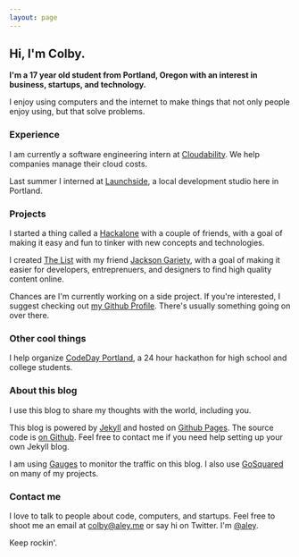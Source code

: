 ```yaml
---
layout: page
---		
```


## Hi, I'm Colby.

**I'm a 17 year old student from Portland, Oregon with an interest in business, startups, and technology.**

I enjoy using computers and the internet to make things that not only people enjoy using, but that solve problems.

### Experience

I am currently a software engineering intern at [Cloudability](http://cloudability.com). We help companies manage their cloud costs.

Last summer I interned at [Launchside](http://launchside.com), a local development studio here in Portland.

### Projects

I started a thing called a [Hackalone](http://hackalone.org) with a couple of friends, with a goal of making it easy and fun to tinker with new concepts and technologies.

I created [The List](http://thelist.io) with my friend [Jackson Gariety](http://jacksongariety.com), with a goal of making it easier for developers, entreprenuers, and designers to find high quality content online.

Chances are I'm currently working on a side project. If you're interested, I suggest checking out [my Github Profile](http://github.com/ColbyAley). There's usually something going on over there.

### Other cool things

I help organize [CodeDay Portland](http://portland.codeday.org), a 24 hour hackathon for high school and college students.

### About this blog

I use this blog to share my thoughts with the world, including you.

This blog is powered by [Jekyll](https://github.com/mojombo/jekyll) and hosted on [Github Pages](https://help.github.com/articles/using-jekyll-with-pages). The source code is [on Github](https://github.com/ColbyAley/ColbyAley.com). Feel free to contact me if you need help setting up your own Jekyll blog.

I am using [Gauges](http://get.gaug.es) to monitor the traffic on this blog. I also use [GoSquared](http://gosquared.com) on many of my projects.

### Contact me

I love to talk to people about code, computers, and startups. Feel free to shoot me an email at [colby@aley.me](mailto://colby@aley.me) or say hi on Twitter. I'm [@aley](http://twitter.com/aley).

Keep rockin'.
